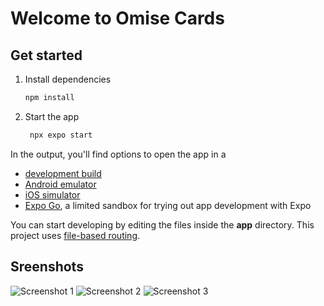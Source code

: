 # Welcome to Omise Cards

## Get started

1. Install dependencies

   ```bash
   npm install
   ```

2. Start the app

   ```bash
    npx expo start
   ```

In the output, you'll find options to open the app in a

- [development build](https://docs.expo.dev/develop/development-builds/introduction/)
- [Android emulator](https://docs.expo.dev/workflow/android-studio-emulator/)
- [iOS simulator](https://docs.expo.dev/workflow/ios-simulator/)
- [Expo Go](https://expo.dev/go), a limited sandbox for trying out app development with Expo

You can start developing by editing the files inside the **app** directory. This project uses [file-based routing](https://docs.expo.dev/router/introduction).


## Sreenshots


![Screenshot 1](https://github.com/tphuc/card-management-expo/screenshot1.png)
![Screenshot 2](https://github.com/tphuc/card-management-expo/screenshot2.png)
![Screenshot 3](https://github.com/tphuc/card-management-expo/screenshot3.png)